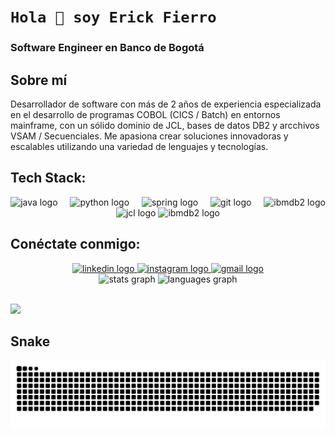 # `Hola 👋 soy Erick Fierro`

### Software Engineer en Banco de Bogotá

## Sobre mí
Desarrollador de software con más de 2 años de experiencia especializada en el desarrollo de programas COBOL (CICS / Batch) en entornos mainframe, con un sólido dominio de JCL, bases de datos DB2 y arcchivos VSAM / Secuenciales. Me apasiona crear soluciones innovadoras y escalables utilizando una variedad de lenguajes y tecnologías.

## Tech Stack:
<div align="center">
  <img src="https://skillicons.dev/icons?i=java" height="40" alt="java logo"  />
  <img width="12" />
  <img src="https://skillicons.dev/icons?i=py" height="40" alt="python logo"  />
  <img width="12" />
  <img src="https://skillicons.dev/icons?i=spring" height="40" alt="spring logo"  />
  <img width="12" />
  <img src="https://skillicons.dev/icons?i=git" height="40" alt="git logo"  />
  <img width="12" />
  <img src="https://img.shields.io/badge/COBOL-2C2D72?logo=ibmdb2&logoColor=white&style=for-the-badge" height="40" alt="ibmdb2 logo"  />
  <img src="https://img.shields.io/badge/JCL-6DB33F?logo=jcl&logoColor=white&style=for-the-badge" height="40" alt="jcl logo"  />
  <img src="https://img.shields.io/badge/IBM DB2-0033A0?logo=ibmdb2&logoColor=white&style=for-the-badge" height="40" alt="ibmdb2 logo"  />
</div>

## Conéctate conmigo:
<div align="center">
  <a href="https://linkedin.com/in/erick-stiven-fierro-perdomo" target="_blank">
    <img src="https://raw.githubusercontent.com/maurodesouza/profile-readme-generator/master/src/assets/icons/social/linkedin/default.svg" width="52" height="40" alt="linkedin logo"  />
  </a>
  <a href="https://www.instagram.com/erickfierr/" target="_blank">
    <img src="https://raw.githubusercontent.com/maurodesouza/profile-readme-generator/master/src/assets/icons/social/instagram/default.svg" width="52" height="40" alt="instagram logo"  />
  </a>
  <a href="mailto:fierroperdomoerickstiven@gmail.com" target="_blank">
    <img src="https://raw.githubusercontent.com/maurodesouza/profile-readme-generator/master/src/assets/icons/social/gmail/default.svg" width="52" height="40" alt="gmail logo"  />
  </a>
</div>

<div align="center">
  <img src="https://github-readme-stats.vercel.app/api?username=erickfierro&hide_title=false&hide_rank=false&show_icons=true&include_all_commits=true&count_private=true&disable_animations=false&theme=dark&locale=es&hide_border=true&order=1&custom_title=Estadisticas" height="150" alt="stats graph"  />
  <img src="https://github-readme-stats.vercel.app/api/top-langs?username=erickfierro&locale=es&hide_title=false&layout=compact&card_width=320&langs_count=6&theme=dark&hide_border=true&order=2" height="150" alt="languages graph"  />
</div>

<br>

![](https://quotes-github-readme.vercel.app/api?type=horizontal&theme=radical)

## Snake
<img src="https://raw.githubusercontent.com/erickfierro/erickfierro/output/snake.svg" alt="Snake animation" />
